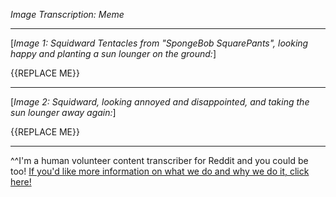 *Image Transcription: Meme*

---

[*Image 1: Squidward Tentacles from "SpongeBob SquarePants", looking happy and planting a sun lounger on the ground:*]

{{REPLACE ME}}

---

[*Image 2: Squidward, looking annoyed and disappointed, and taking the sun lounger away again:*]

{{REPLACE ME}}

---

^^I'm&#32;a&#32;human&#32;volunteer&#32;content&#32;transcriber&#32;for&#32;Reddit&#32;and&#32;you&#32;could&#32;be&#32;too!&#32;[If&#32;you'd&#32;like&#32;more&#32;information&#32;on&#32;what&#32;we&#32;do&#32;and&#32;why&#32;we&#32;do&#32;it,&#32;click&#32;here!](https://www.reddit.com/r/TranscribersOfReddit/wiki/index)
